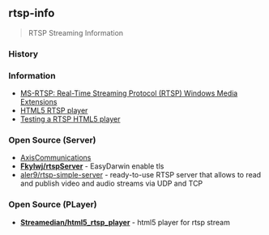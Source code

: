 ## rtsp-info
> RTSP Streaming Information


### History


### Information
- [MS-RTSP: Real-Time Streaming Protocol (RTSP) Windows Media Extensions](https://docs.microsoft.com/ko-kr/openspecs/windows_protocols/ms-rtsp/80928bae-fa7a-4006-83ce-0d1909eac0d8)
- [HTML5 RTSP player](https://flashphoner.com/ip-camera-streaming-via-rtsp-for-webrtc-and-websocket-browsers/)
- [Testing a RTSP HTML5 player](https://flashphoner.com/testing-rtsp-html5-player/)


### Open Source (Server)
- [AxisCommunications](https://github.com/AxisCommunications)
- [**Fkylwj/rtspServer**](https://github.com/Fkylwj/rtspServer) - EasyDarwin enable tls
- [aler9/rtsp-simple-server](https://github.com/aler9/rtsp-simple-server) - ready-to-use RTSP server that allows to read and publish video and audio streams via UDP and TCP



### Open Source (PLayer)
- [**Streamedian/html5_rtsp_player**](https://github.com/Streamedian/html5_rtsp_player) - html5 player for rtsp stream
